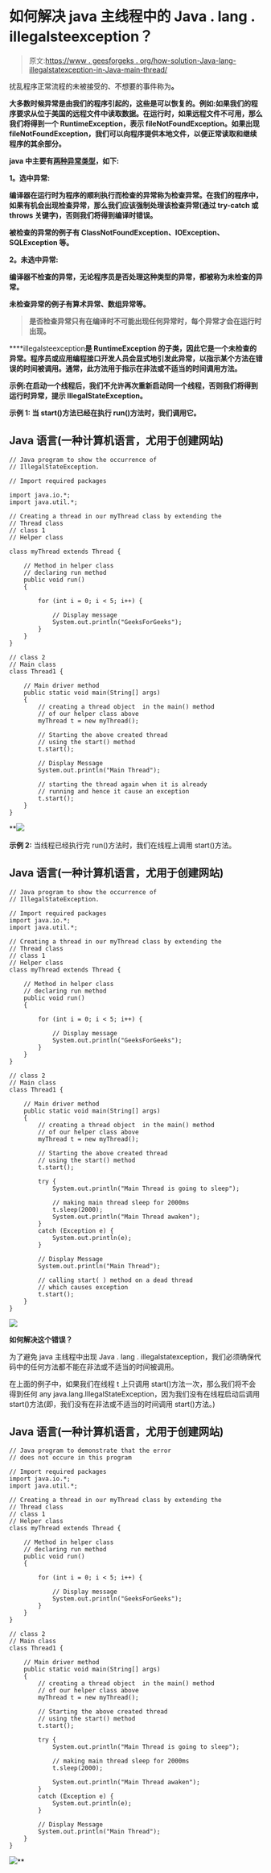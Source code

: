 # 如何解决 java 主线程中的 Java . lang . illegalsteexception？

> 原文:[https://www . geesforgeks . org/how-solution-Java-lang-illegalstatexception-in-Java-main-thread/](https://www.geeksforgeeks.org/how-to-solve-java-lang-illegalstateexception-in-java-main-thread/)

扰乱程序正常流程的未被接受的、不想要的事件称为[](https://www.geeksforgeeks.org/exceptions-in-java/)****。****

**大多数时候异常是由我们的程序引起的，这些是可以恢复的。例如:如果我们的程序要求从位于美国的远程文件中读取数据。在运行时，如果远程文件不可用，那么我们将得到一个 RuntimeException，表示 fileNotFoundException。如果出现 fileNotFoundException，我们可以向程序提供本地文件，以便正常读取和继续程序的其余部分。**

**java 中主要有[两种异常类型](https://www.geeksforgeeks.org/checked-vs-unchecked-exceptions-in-java/)，如下:**

****1。选中异常:****

**编译器在运行时为程序的顺利执行而检查的异常称为检查异常。在我们的程序中，如果有机会出现检查异常，那么我们应该强制处理该检查异常(通过 try-catch 或 throws 关键字)，否则我们将得到编译时错误。**

**被检查的异常的例子有 ClassNotFoundException、IOException、SQLException 等。**

****2。未选中异常:****

**编译器不检查的异常，无论程序员是否处理这种类型的异常，都被称为未检查的异常。**

**未检查异常的例子有算术异常、数组异常等。**

> **是否检查异常只有在编译时不可能出现任何异常时，每个异常才会在运行时出现。**

****illegalsteexception**是 RuntimeException 的子类，因此它是一个未检查的异常。程序员或应用编程接口开发人员会显式地引发此异常，以指示某个方法在错误的时间被调用。通常，此方法用于指示在非法或不适当的时间调用方法。**

**示例:在启动一个线程后，我们不允许再次重新启动同一个线程，否则我们将得到运行时异常，提示 IllegalStateException。**

****示例 1:** 当 start()方法已经在执行 run()方法时，我们调用它。**

## **Java 语言(一种计算机语言，尤用于创建网站)**

```
// Java program to show the occurrence of
// IllegalStateException.

// Import required packages

import java.io.*;
import java.util.*;

// Creating a thread in our myThread class by extending the
// Thread class
// class 1
// Helper class

class myThread extends Thread {

    // Method in helper class
    // declaring run method
    public void run()
    {

        for (int i = 0; i < 5; i++) {

            // Display message
            System.out.println("GeeksForGeeks");
        }
    }
}

// class 2
// Main class
class Thread1 {

    // Main driver method
    public static void main(String[] args)
    {
        // creating a thread object  in the main() method
        // of our helper class above
        myThread t = new myThread();

        // Starting the above created thread
        // using the start() method
        t.start();

        // Display Message
        System.out.println("Main Thread");

        // starting the thread again when it is already
        // running and hence it cause an exception
        t.start();
    }
}
```

 **![](img/dcb6e87bc3ae63567e932d4922736c1a.png)

**示例 2:** 当线程已经执行完 run()方法时，我们在线程上调用 start()方法。

## Java 语言(一种计算机语言，尤用于创建网站)

```
// Java program to show the occurrence of
// IllegalStateException.

// Import required packages
import java.io.*;
import java.util.*;

// Creating a thread in our myThread class by extending the
// Thread class
// class 1
// Helper class
class myThread extends Thread {

    // Method in helper class
    // declaring run method
    public void run()
    {

        for (int i = 0; i < 5; i++) {

            // Display message
            System.out.println("GeeksForGeeks");
        }
    }
}

// class 2
// Main class
class Thread1 {

    // Main driver method
    public static void main(String[] args)
    {
        // creating a thread object  in the main() method
        // of our helper class above
        myThread t = new myThread();

        // Starting the above created thread
        // using the start() method
        t.start();

        try {
            System.out.println("Main Thread is going to sleep");

            // making main thread sleep for 2000ms
            t.sleep(2000);
            System.out.println("Main Thread awaken");
        }
        catch (Exception e) {
            System.out.println(e);
        }

        // Display Message
        System.out.println("Main Thread");

        // calling start( ) method on a dead thread
        // which causes exception
        t.start();
    }
}
```

![](img/1703cdc71978753f55bee64a4ae35b32.png)

**如何解决这个错误？**

为了避免 java 主线程中出现 Java . lang . illegalstatexception，我们必须确保代码中的任何方法都不能在非法或不适当的时间被调用。

在上面的例子中，如果我们在线程 t 上只调用 start()方法一次，那么我们将不会得到任何 any java.lang.IllegalStateException，因为我们没有在线程启动后调用 start()方法(即，我们没有在非法或不适当的时间调用 start()方法。)

## Java 语言(一种计算机语言，尤用于创建网站)

```
// Java program to demonstrate that the error
// does not occure in this program

// Import required packages
import java.io.*;
import java.util.*;

// Creating a thread in our myThread class by extending the
// Thread class
// class 1
// Helper class
class myThread extends Thread {

    // Method in helper class
    // declaring run method
    public void run()
    {

        for (int i = 0; i < 5; i++) {

            // Display message
            System.out.println("GeeksForGeeks");
        }
    }
}

// class 2
// Main class
class Thread1 {

    // Main driver method
    public static void main(String[] args)
    {
        // creating a thread object  in the main() method
        // of our helper class above
        myThread t = new myThread();

        // Starting the above created thread
        // using the start() method
        t.start();

        try {
            System.out.println("Main Thread is going to sleep");

            // making main thread sleep for 2000ms
            t.sleep(2000);

            System.out.println("Main Thread awaken");
        }
        catch (Exception e) {
            System.out.println(e);
        }

        // Display Message
        System.out.println("Main Thread");
    }
}
```

![](img/09154338a577c4cc403fff864b7bf29b.png)**